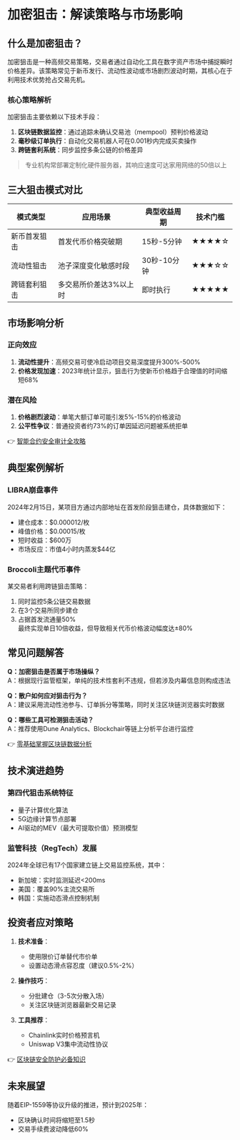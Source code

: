 # 加密狙击：解读策略与市场影响  

## 什么是加密狙击？  

加密狙击是一种高频交易策略，交易者通过自动化工具在数字资产市场中捕捉瞬时价格差异。该策略常见于新币发行、流动性波动或市场剧烈波动时期，其核心在于利用技术优势抢占交易先机。  

### 核心策略解析  
加密狙击主要依赖以下技术手段：  
1. **区块链数据监控**：通过追踪未确认交易池（mempool）预判价格波动  
2. **毫秒级订单执行**：自动化交易机器人可在0.001秒内完成买卖操作  
3. **跨链套利系统**：同步监控多条公链的价格差异  

> 专业机构常部署定制化硬件服务器，其响应速度可达家用网络的50倍以上  

## 三大狙击模式对比  

| 模式类型        | 应用场景                | 典型收益周期   | 技术门槛 |
|-----------------|-------------------------|----------------|----------|
| 新币首发狙击    | 首发代币价格突破期      | 15秒-5分钟     | ★★★★☆    |
| 流动性狙击      | 池子深度变化敏感时段    | 30秒-10分钟    | ★★★☆☆    |
| 跨链套利狙击    | 多交易所价差达3%以上时  | 即时执行       | ★★★★★    |

## 市场影响分析  

### 正向效应  
1. **流动性提升**：高频交易可使冷启动项目交易深度提升300%-500%  
2. **价格发现加速**：2023年统计显示，狙击行为使新币价格趋于合理值的时间缩短68%  

### 潜在风险  
1. **价格剧烈波动**：单笔大额订单可能引发5%-15%的价格波动  
2. **公平性争议**：普通投资者约73%的订单因延迟问题被系统拒单  

👉 [智能合约安全审计全攻略](https://bit.ly/okx_welcome)  

## 典型案例解析  

### LIBRA崩盘事件  
2024年2月15日，某项目方通过内部地址在首发阶段狙击建仓，具体数据如下：  
- 建仓成本：$0.000012/枚  
- 峰值价格：$0.00015/枚  
- 短时收益：$600万  
- 市场反应：市值4小时内蒸发$44亿  

### Broccoli主题代币事件  
某交易者利用跨链狙击策略：  
1. 同时监控5条公链交易数据  
2. 在3个交易所同步建仓  
3. 占据首发流通量50%  
最终实现单日10倍收益，但导致相关代币价格波动幅度达±80%  

## 常见问题解答  

**Q：加密狙击是否属于市场操纵？**  
A：根据现行监管框架，单纯的技术性套利不违规，但若涉及内幕信息则构成违法  

**Q：散户如何应对狙击行为？**  
A：建议采用流动性池参与、订单拆分等策略，同时关注区块链浏览器实时数据  

**Q：哪些工具可检测狙击活动？**  
A：推荐使用Dune Analytics、Blockchair等链上分析平台进行监控  

👉 [零基础掌握区块链数据分析](https://bit.ly/okx_welcome)  

## 技术演进趋势  

### 第四代狙击系统特征  
- 量子计算优化算法  
- 5G边缘计算节点部署  
- AI驱动的MEV（最大可提取价值）预测模型  

### 监管科技（RegTech）发展  
2024年全球已有17个国家建立链上交易监控系统，其中：  
- 新加坡：实时监测延迟<200ms  
- 美国：覆盖90%主流交易所  
- 韩国：实施动态滑点控制机制  

## 投资者应对策略  

1. **技术准备**：  
   - 使用限价订单替代市价单  
   - 设置动态滑点容忍度（建议0.5%-2%）  

2. **操作技巧**：  
   - 分批建仓（3-5次分散入场）  
   - 关注区块链浏览器最新交易记录  

3. **工具推荐**：  
   - Chainlink实时价格预言机  
   - Uniswap V3集中流动性协议  

👉 [区块链安全防护必备知识](https://bit.ly/okx_welcome)  

## 未来展望  

随着EIP-1559等协议升级的推进，预计到2025年：  
- 区块确认时间将缩短至1.5秒  
- 交易手续费波动降低60%  